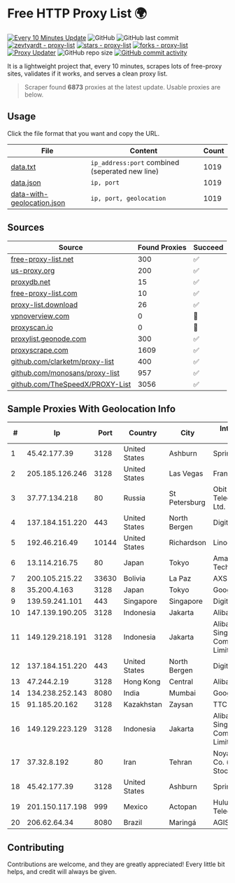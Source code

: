 
# Free HTTP Proxy List 🌍

[![Every 10 Minutes Update](https://github.com/mertguvencli/http-proxy-list/actions/workflows/main.yml/badge.svg?branch=main)](https://github.com/mertguvencli/http-proxy-list/actions/workflows/main.yml)
![GitHub](https://img.shields.io/github/license/mertguvencli/http-proxy-list)
![GitHub last commit](https://img.shields.io/github/last-commit/mertguvencli/http-proxy-list)
[![zevtyardt - proxy-list](https://img.shields.io/static/v1?label=zevtyardt&message=proxy-list&color=blue&logo=github)](https://github.com/zevtyardt/proxy-list "Go to GitHub repo")
[![stars - proxy-list](https://img.shields.io/github/stars/zevtyardt/proxy-list?style=social)](https://github.com/zevtyardt/proxy-list)
[![forks - proxy-list](https://img.shields.io/github/forks/zevtyardt/proxy-list?style=social)](https://github.com/zevtyardt/proxy-list)
[![Proxy Updater](https://github.com/zevtyardt/proxy-list/workflows/Proxy%20Updater/badge.svg)](https://github.com/zevtyardt/proxy-list/actions?query=workflow:"Proxy+Updater")
![GitHub repo size](https://img.shields.io/github/repo-size/zevtyardt/proxy-list)
[![GitHub commit activity](https://img.shields.io/github/commit-activity/m/zevtyardt/proxy-list?logo=commits)](https://github.com/zevtyardt/proxy-list/commits/main)

It is a lightweight project that, every 10 minutes, scrapes lots of free-proxy sites, validates if it works, and serves a clean proxy list.

> Scraper found **6873** proxies at the latest update. Usable proxies are below.

## Usage

Click the file format that you want and copy the URL.

|File|Content|Count|
|----|-------|-----|
|[data.txt](https://raw.githubusercontent.com/mertguvencli/http-proxy-list/main/proxy-list/data.txt)|`ip_address:port` combined (seperated new line)|1019|
|[data.json](https://raw.githubusercontent.com/mertguvencli/http-proxy-list/main/proxy-list/data.json)|`ip, port`|1019|
|[data-with-geolocation.json](https://raw.githubusercontent.com/mertguvencli/http-proxy-list/main/proxy-list/data-with-geolocation.json)|`ip, port, geolocation`|1019|

## Sources

|Source|Found Proxies|Succeed|
|------|-------------|-------|
|[free-proxy-list.net](https://free-proxy-list.net)|300|✅|
|[us-proxy.org](https://www.us-proxy.org)|200|✅|
|[proxydb.net](http://proxydb.net)|15|✅|
|[free-proxy-list.com](https://free-proxy-list.com/?page=&port=&type%5B%5D=http&type%5B%5D=https&up_time=0&search=Search)|10|✅|
|[proxy-list.download](https://www.proxy-list.download/HTTP)|26|✅|
|[vpnoverview.com](https://vpnoverview.com/privacy/anonymous-browsing/free-proxy-servers)|0|🚫|
|[proxyscan.io](https://www.proxyscan.io)|0|🚫|
|[proxylist.geonode.com](https://proxylist.geonode.com/api/proxy-list?limit=300&page=1&sort_by=lastChecked&sort_type=desc&protocols=http,https)|300|✅|
|[proxyscrape.com](https://api.proxyscrape.com/v2/?request=displayproxies&protocol=http&timeout=10000&country=all&ssl=all&anonymity=all)|1609|✅|
|[github.com/clarketm/proxy-list](https://raw.githubusercontent.com/clarketm/proxy-list/master/proxy-list-raw.txt)|400|✅|
|[github.com/monosans/proxy-list](https://raw.githubusercontent.com/monosans/proxy-list/main/proxies/http.txt)|957|✅|
|[github.com/TheSpeedX/PROXY-List](https://raw.githubusercontent.com/TheSpeedX/PROXY-List/master/http.txt)|3056|✅|


## Sample Proxies With Geolocation Info

|#|Ip|Port|Country|City|Internet Service Provider|
|-|--|----|-------|----|-------------------------|
|1|45.42.177.39|3128|United States|Ashburn|Sprint|
|2|205.185.126.246|3128|United States|Las Vegas|FranTech Solutions|
|3|37.77.134.218|80|Russia|St Petersburg|Obit-Telecommunications Ltd.|
|4|137.184.151.220|443|United States|North Bergen|DigitalOcean, LLC|
|5|192.46.216.49|10144|United States|Richardson|Linode, LLC|
|6|13.114.216.75|80|Japan|Tokyo|Amazon Technologies Inc|
|7|200.105.215.22|33630|Bolivia|La Paz|AXS Bolivia S. A.|
|8|35.200.4.163|3128|Japan|Tokyo|Google LLC|
|9|139.59.241.101|443|Singapore|Singapore|DigitalOcean, LLC|
|10|147.139.190.205|3128|Indonesia|Jakarta|Alibaba.com LLC|
|11|149.129.218.191|3128|Indonesia|Jakarta|Alibaba.com Singapore E-Commerce Private Limited|
|12|137.184.151.220|443|United States|North Bergen|DigitalOcean, LLC|
|13|47.244.2.19|3128|Hong Kong|Central|Alibaba.com LLC|
|14|134.238.252.143|8080|India|Mumbai|Google LLC|
|15|91.185.20.162|3128|Kazakhstan|Zaysan|TTC Network|
|16|149.129.223.129|3128|Indonesia|Jakarta|Alibaba.com Singapore E-Commerce Private Limited|
|17|37.32.8.192|80|Iran|Tehran|Noyan Abr Arvan Co. ( Private Joint Stock)|
|18|45.42.177.39|3128|United States|Ashburn|Sprint|
|19|201.150.117.198|999|Mexico|Actopan|Hulux Telecomunicaciones|
|20|206.62.64.34|8080|Brazil|Maringá|AGIS|



## Contributing

Contributions are welcome, and they are greatly appreciated! Every
little bit helps, and credit will always be given.

